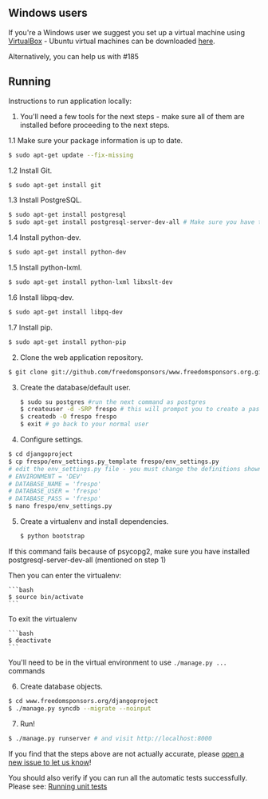 ## Windows users

If you're a Windows user we suggest you set up a virtual machine using [VirtualBox](http://www.virtualbox.org) - Ubuntu
virtual machines can be downloaded [here](http://virtualboxes.org/images/ubuntu/). 

Alternatively, you can help us with #185

## Running

Instructions to run application locally:

1. You'll need a few tools for the next steps - make sure all of them are installed before proceeding to the next steps.

 1.1 Make sure your package information is up to date.
 
 ```bash
 $ sudo apt-get update --fix-missing
 ```
 
 1.2 Install Git.
 
  ```bash
  $ sudo apt-get install git
  ```
 
 1.3 Install PostgreSQL.
 
 ```bash
 $ sudo apt-get install postgresql 
 $ sudo apt-get install postgresql-server-dev-all # Make sure you have this.
 ```
 1.4 Install python-dev.
 
 ```bash
 $ sudo apt-get install python-dev
 ```
 1.5 Install python-lxml.
 
 ```bash
 $ sudo apt-get install python-lxml libxslt-dev
 ```
 
 1.6 Install libpq-dev.
 
 ```bash
 $ sudo apt-get install libpq-dev
 ```
 
 1.7 Install pip.
 
 ```bash
 $ sudo apt-get install python-pip
 ```
 
2. Clone the web application repository.

  ```bash
  $ git clone git://github.com/freedomsponsors/www.freedomsponsors.org.git
  ```

3. Create the database/default user.
  
    ```bash
    $ sudo su postgres #run the next command as postgres
    $ createuser -d -SRP frespo # this will prompot you to create a password (just use frespo for now)
    $ createdb -O frespo frespo
    $ exit # go back to your normal user
    ```

4. Configure settings.

  ```bash
  $ cd djangoproject
  $ cp frespo/env_settings.py_template frespo/env_settings.py
  # edit the env_settings.py file - you must change the definitions shown below (values as used in this walkthrough):
  # ENVIRONMENT = 'DEV'
  # DATABASE_NAME = 'frespo'
  # DATABASE_USER = 'frespo'
  # DATABASE_PASS = 'frespo'  
  $ nano frespo/env_settings.py 
  ```
5. Create a virtualenv and install dependencies.

    ```bash
    $ python bootstrap
    ```
  If this command fails because of psycopg2, make sure you have installed postgresql-server-dev-all (mentioned on step 1)

  Then you can enter the virtualenv:

    ```bash
    $ source bin/activate
    ```
  To exit the virtualenv

    ```bash
    $ deactivate
    ```
  You'll need to be in the virtual environment to use `./manage.py ...` commands

6. Create database objects.

  ```bash  
  $ cd www.freedomsponsors.org/djangoproject
  $ ./manage.py syncdb --migrate --noinput
  ```

7. Run!

  ```bash
  $ ./manage.py runserver # and visit http://localhost:8000
  ```

If you find that the steps above are not actually accurate, please [open a new issue to let us know](https://github.com/freedomsponsors/www.freedomsponsors.org/issues/new)!

You should also verify if you can run all the automatic tests successfully.
Please see: [Running unit tests](http://github.com/freedomsponsors/www.freedomsponsors.org/blob/master/doc/testing.md)

